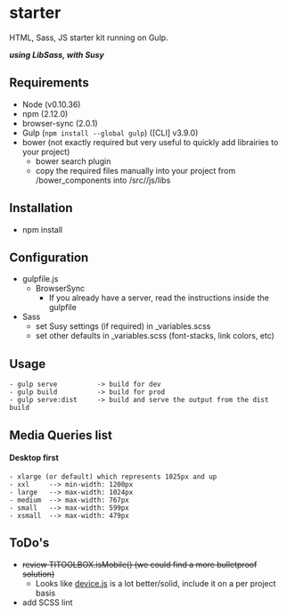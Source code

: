 starter
=======

HTML, Sass, JS starter kit running on Gulp. 

***using LibSass, with Susy***

## Requirements
 - Node (v0.10.36)
 - npm (2.12.0)
 - browser-sync (2.0.1)
 - Gulp (```npm install --global gulp```) ([CLI] v3.9.0)
 - bower (not exactly required but very useful to quickly add librairies to your project)
	- bower search plugin
	- copy the required files manually into your project from /bower_components into /src//js/libs

## Installation
- npm install

## Configuration
- gulpfile.js
	- BrowserSync
		- If you already have a server, read the instructions inside the gulpfile
- Sass
	- set Susy settings (if required) in _variables.scss
	- set other defaults in _variables.scss (font-stacks, link colors, etc)

## Usage
```Shell
- gulp serve          -> build for dev
- gulp build          -> build for prod
- gulp serve:dist     -> build and serve the output from the dist build
```

## Media Queries list
#### Desktop first
```
- xlarge (or default) which represents 1025px and up
- xxl     --> min-width: 1200px
- large   --> max-width: 1024px
- medium  --> max-width: 767px
- small   --> max-width: 599px
- xsmall  --> max-width: 479px
```

## ToDo's
- ~~review TITOOLBOX.isMobile() (we could find a more bulletproof solution)~~
	- Looks like [device.js](https://github.com/matthewhudson/device.js) is a lot better/solid, include it on a per project basis
- add SCSS lint 
